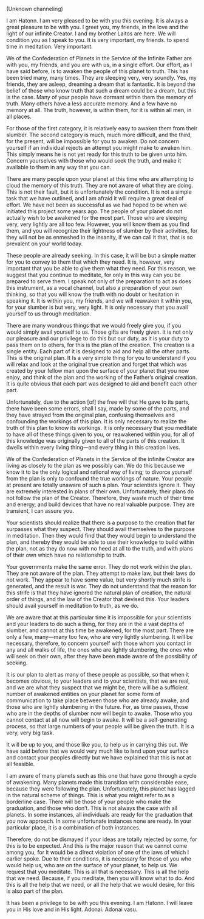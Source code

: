 <p class="channel-type">(Unknown channeling)</p>
<p>I am Hatonn. I am very pleased to be with you this evening. It is always a great pleasure to be with you. I greet you, my friends, in the love and the light of our infinite Creator. I and my brother Laitos are here. We will condition you as I speak to you. It is very important, my friends. to spend time in meditation. Very important.</p>
<p>We of the Confederation of Planets in the Service of the Infinite Father are with you, my friends, and you are with us, in a single effort. Our effort, as I have said before, is to awaken the people of this planet to truth. This has been tried many, many times. They are sleeping very, very soundly. Yes, my friends, they are asleep, dreaming a dream that is fantastic. It is beyond the belief of those who know truth that such a dream could be a dream, but this is the case. Many of your people have dormant within them the memory of truth. Many others have a less accurate memory. And a few have no memory at all. The truth, however, is within them, for it is within all men, in all places.</p>
<p>For those of the first category, it is relatively easy to awaken them from their slumber. The second category is much, much more difficult, and the third, for the present, will be impossible for you to awaken. Do not concern yourself if an individual rejects an attempt you might make to awaken him. This simply means he is not yet ready for this truth to be given unto him. Concern yourselves with those who would seek the truth, and make it available to them in any way that you can.</p>
<p>There are many people upon your planet at this time who are attempting to cloud the memory of this truth. They are not aware of what they are doing. This is not their fault, but it is unfortunately the condition. It is not a simple task that we have outlined, and I am afraid it will require a great deal of effort. We have not been as successful as we had hoped to be when we initiated this project some years ago. The people of your planet do not actually wish to be awakened for the most part. Those who are sleeping very, very lightly are all too few. However, you will know them as you find them, and you will recognize their lightness of slumber by their activities, for they will not be as enmeshed in the insanity, if we can call it that, that is so prevalent on your world today.</p>
<p>These people are already seeking. In this case, it will be but a simple matter for you to convey to them that which they need. It is, however, very important that you be able to give them what they need. For this reason, we suggest that you continue to meditate, for only in this way can you be prepared to serve them. I speak not only of the preparation to act as does this instrument, as a vocal channel, but also a preparation of your own thinking, so that you will know the truth with no doubt or hesitation in speaking it. It is within you, my friends, and we will reawaken it within you, for your slumber is but very, very light. It is only necessary that you avail yourself to us through meditation.</p>
<p>There are many wondrous things that we would freely give you, if you would simply avail yourself to us. Those gifts are freely given. It is not only our pleasure and our privilege to do this but our duty, as it is your duty to pass them on to others, for this is the plan of the creation. The creation is a single entity. Each part of it is designed to aid and help all the other parts. This is the original plan. It Is a very simple thing for you to understand if you will relax and look at the original true creation and forget that which was created by your fellow man upon the surface of your planet that you now enjoy, and think of the plan and the working of the Father’s original creation. It is quite obvious that each part was designed to aid and benefit each other part.</p>
<p>Unfortunately, due to the action [of] the free will that He gave to its parts, there have been some errors, shall I say, made by some of the parts, and they have strayed from the original plan, confusing themselves and confounding the workings of this plan. It is only necessary to realize the truth of this plan to know its workings. It is only necessary that you meditate to have all of these things given to you, or reawakened within you, for all of this knowledge was originally given to all of the parts of this creation. It dwells within every living thing—and every thing in this creation lives.</p>
<p>We of the Confederation of Planets in the Service of the infinite Creator are living as closely to the plan as we possibly can. We do this because we know it to be the only logical and rational way of living; to divorce yourself from the plan is only to confound the true workings of nature. Your people at present are totally unaware of such a plan. Your scientists ignore it. They are extremely interested in plans of their own. Unfortunately, their plans do not follow the plan of the Creator. Therefore, they waste much of their time and energy, and build devices that have no real valuable purpose. They are transient, I can assure you.</p>
<p>Your scientists should realize that there is a purpose to the creation that far surpasses what they suspect. They should avail themselves to the purpose in meditation. Then they would find that they would begin to understand the plan, and thereby they would be able to use their knowledge to build within the plan, not as they do now with no heed at all to the truth, and with plans of their own which have no relationship to truth.</p>
<p>Your governments make the same error. They do not work within the plan. They are not aware of the plan. They attempt to make law, but their laws do not work. They appear to have some value, but very shortly much strife is generated, and the result is war. They do not understand that the reason for this strife is that they have ignored the natural plan of creation, the natural order of things, and the law of the Creator that devised this. Your leaders should avail yourself in meditation to truth, as we do.</p>
<p>We are aware that at this particular time it is impossible for your scientists and your leaders to do such a thing, for they are in the a vast depths of slumber, and cannot at this time be awakened, for the most part. There are only a few, many—many too few, who are very lightly slumbering. It will be necessary, therefore, to concern yourself with those whom you contact in any and all walks of life, the ones who are lightly slumbering, the ones who will seek on their own, after they have been made aware of the possibility of seeking.</p>
<p>It is our plan to alert as many of these people as possible, so that when it becomes obvious, to your leaders and to your scientists, that we are real, and we are what they suspect that we might be, there will be a sufficient number of awakened entities on your planet for some form of communication to take place between those who are already awake, and those who are lightly slumbering in the future. For, as time passes, those who are in the depths of slumber now will begin to awake. Those who you cannot contact at all now will begin to awake. It will be a self-generating process, so that large numbers of your people will be given the truth. It is a very, very big task.</p>
<p>It will be up to you, and those like you, to help us in carrying this out. We have said before that we would very much like to land upon your surface and contact your peoples directly but we have explained that this is not at all feasible.</p>
<p>I am aware of many planets such as this one that have gone through a cycle of awakening. Many planets made this transition with considerable ease, because they were following the plan. Unfortunately, this planet has lagged in the natural scheme of things. This is what you might refer to as a borderline case. There will be those of your people who make the graduation, and those who don’t. This is not always the case with all planets. In some instances, all individuals are ready for the graduation that you now approach. In some unfortunate instances none are ready. In your particular place, it is a combination of both instances.</p>
<p>Therefore, do not be dismayed if your ideas are totally rejected by some, for this is to be expected. And this is the major reason that we cannot come among you, for it would be a direct violation of one of the laws of which I earlier spoke. Due to their conditions, it is necessary for those of you who would help us, who are on the surface of your planet, to help us. We request that you meditate. This is all that is necessary. This is all the help that we need. Because, if you meditate, then you will know what to do. And this is all the help that we need, or all the help that we would desire, for this is also part of the plan.</p>
<p>It has been a privilege to be with you this evening. I am Hatonn. I will leave you in His love and in His light. Adonai. Adonai vasu.</p>